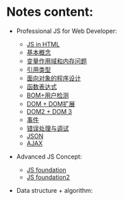 # Notes content:
- Professional JS for Web Developer:
  - [JS in HTML](https://github.com/x566chen/learningPlan/blob/master/week-01/notes/JS-html.md)
  - [基本概念](https://github.com/x566chen/learningPlan/blob/master/week-01/notes/basicConcept.md)
  - [变量作用域和内存问题](https://github.com/x566chen/learningPlan/blob/master/week-01/notes/variableScope.md)
  - [引用类型](https://github.com/x566chen/learningPlan/blob/master/week-01/notes/referenceType.md)
  - [面向对象的程序设计](https://github.com/x566chen/learningPlan/blob/master/week-01/notes/object.md)
  - [函数表达式](https://github.com/x566chen/learningPlan/blob/master/week-01/notes/functionExpression.md)
  - [BOM+用户检测](https://github.com/x566chen/learningPlan/blob/master/week-01/notes/bom.md)
  - [DOM + DOM扩展](https://github.com/x566chen/learningPlan/blob/master/week-01/notes/dom.md)
  - [DOM2 + DOM 3](https://github.com/x566chen/learningPlan/blob/master/week-01/notes/dom23.md)
  - [事件](https://github.com/x566chen/learningPlan/blob/master/week-01/notes/event.md)
  - [错误处理与调试](https://github.com/x566chen/learningPlan/blob/master/week-01/notes/error.md)
  - [JSON](https://github.com/x566chen/learningPlan/blob/master/week-01/notes/json.md)
  - [AJAX](https://github.com/x566chen/learningPlan/blob/master/week-01/notes/ajax.md)


- Advanced JS Concept:
  - [JS foundation](https://github.com/x566chen/learningPlan/blob/master/week-01/notes/jsFoundation.md)
  - [JS foundation2](https://github.com/x566chen/learningPlan/blob/master/week-01/notes/jsFoundation2.md)

- Data structure + algorithm:


